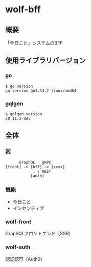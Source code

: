 # wolf-bff
## 概要
「今日こと」システムのBFF

## 使用ライブラリバージョン
### go
```
$ go version
go version go1.14.2 linux/amd64
```

### gqlgen
```
$ gqlgen version
v0.11.3-dev
```

## 全体
### 図
```
      GraphQL   gRPC
[front] -> [bff] -> [xxxx]
            ↓ ↑ REST
           [auth]
```

### 機能
- 今日こと
- インセンティブ

### wolf-front
GraphQLフロントエンド（SSR）

### wolf-auth
認証認可（Auth0）
